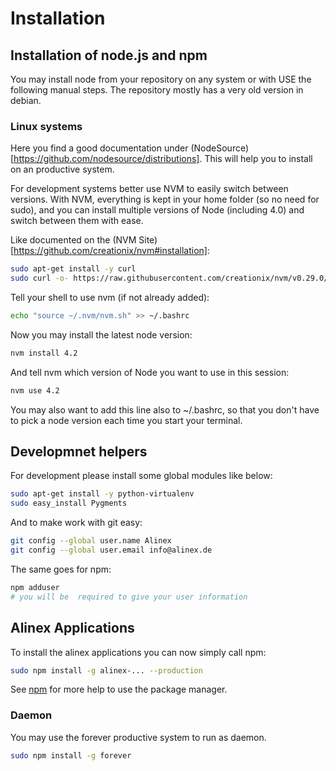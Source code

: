 Installation
=========================================


Installation of node.js and npm
-----------------------------------------

You may install node from your repository on any system or with USE the following
manual steps. The repository mostly has a very old version in debian.

### Linux systems

Here you find a good documentation under (NodeSource)[https://github.com/nodesource/distributions].
This will help you to install on an productive system.

For development systems better use NVM to easily switch between versions. With NVM,
everything is kept in your home folder (so no need for sudo), and you can install
multiple versions of Node (including 4.0) and switch between them with ease.

Like documented on the (NVM Site)[https://github.com/creationix/nvm#installation]:

``` bash
sudo apt-get install -y curl
sudo curl -o- https://raw.githubusercontent.com/creationix/nvm/v0.29.0/install.sh | bash
```

Tell your shell to use nvm (if not already added):
``` bash
echo "source ~/.nvm/nvm.sh" >> ~/.bashrc
```

Now you may install the latest node version:

``` bash
nvm install 4.2
```

And tell nvm which version of Node you want to use in this session:

``` bash
nvm use 4.2
```

You may also want to add this line also to ~/.bashrc, so that you don't have to
pick a node version each time you start your terminal.


Developmnet helpers
-----------------------------------------

For development please install some global modules like below:

``` bash
sudo apt-get install -y python-virtualenv
sudo easy_install Pygments
```

And to make work with git easy:

``` bash
git config --global user.name Alinex
git config --global user.email info@alinex.de
```

The same goes for npm:

``` bash
npm adduser
# you will be  required to give your user information
```


Alinex Applications
-----------------------------------------

To install the alinex applications you can now simply call npm:

``` bash
sudo npm install -g alinex-... --production
```

See [npm](npm.md) for more help to use the package manager.

### Daemon

You may use the forever productive system to run as daemon.

``` bash
sudo npm install -g forever
```
